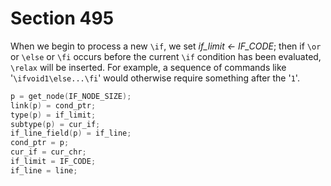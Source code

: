 # Section 495

When we begin to process a new `\if`, we set *if_limit &larr; IF_CODE*;
then if `\or` or `\else` or `\fi` occurs before the current `\if` condition has been evaluated, `\relax` will be inserted.
For example, a sequence of commands like '`\ifvoid1\else...\fi`' would otherwise require something after the '`1`'.

```c << Push the condition stack >>=
p = get_node(IF_NODE_SIZE);
link(p) = cond_ptr;
type(p) = if_limit;
subtype(p) = cur_if;
if_line_field(p) = if_line;
cond_ptr = p;
cur_if = cur_chr;
if_limit = IF_CODE;
if_line = line;
```
